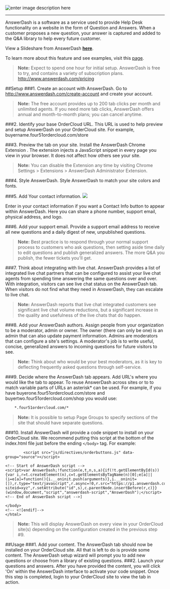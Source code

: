 
![enter image description here](https://tools.answerdash.com/admin/media/logos/logo-transparent.png)


----------

AnswerDash is a software as a service used to provide Help Desk functionality on a website in the form of Question and Answers.  When a customer proposes a new question, your answer is captured and added to the Q&A library to help every future customer.

View a Slideshare from AnswerDash <strong><a href="//www.slideshare.net/LuanTran3/answerdash-for-ecommerce" title="AnswerDash for E-Commerce (3 mins)" target="_blank">here</a></strong>.

To learn more about this feature and see examples, visit this [page](https://volition.four51ordercloud.com/store/product/AnswerDash#example). 

>**Note:** Expect to spend one hour for initial setup.  AnswerDash is free to try, and contains a variety of subscription plans.  http://www.answerdash.com/pricing 

##Setup
###1. Create an account with AnswerDash.
Go to http://www.answerdash.com/create-account and create your account.

>**Note:** The free account provides up to 200 tab clicks per month and unlimited agents.  If you need more tab clicks, AnswerDash offers annual and month-to-month plans; you can cancel anytime.

###2. Identify your base OrderCloud URL.
This URL is used to help preview and setup AnswerDash on your OrderCloud site.  For example, buyername.four51ordercloud.com/store

###3. Preview the tab on your site.
Install the AnswerDash Chrome Extension .  The extension injects a JavaScript snippet in every page you view in your browser. It does not affect how others see your site.
>**Note:** You can disable the Extension any time by visiting Chrome Settings > Extensions > AnswerDash Administrator Extension.

###4. Style AnswerDash.
Style AnswerDash to match your site colors and fonts.

###5. Add Your contact information.
![](https://tools.answerdash.com/admin/media/screenshots/livechat-status.png)

Enter in your contact information if you want a Contact Info button to appear within  AnswerDash.  Here you can share a phone number, support email, physical address, and logo.

###6. Add your support email.
Provide a support email address to receive all new questions and a daily digest of new, unpublished questions.
>**Note:** Best practice is to respond through your normal support process to customers who ask questions, then setting aside time daily to edit questions and publish generalized answers. The more Q&A you publish, the fewer tickets you'll get.

###7. Think about integrating with live chat.
AnswerDash provides a list of integrated live chat partners that can be configured to assist your live chat agents from spending time answering the same questions over and over.  With integration, visitors can see live chat status on the AnswerDash tab.  When visitors do not find what they need in AnswerDash, they can escalate to live chat.

>**Note:** AnswerDash reports that live chat integrated customers see significant live chat volume reductions, but a significant increase in the quality and usefulness of the live chats that do happen.

###8. Add your AnswerDash authors.
Assign people from your organization to be a moderator, admin or owner.  The owner (there can only be one) is an admin that can also update payment information.  Admins are moderators that can configure a site's settings.  A moderator's job is to write useful, concise, generalized answers to incoming questions for future visitors to see. 

>**Note:** Think about who would be your best moderators, as it is key to deflecting frequently asked questions through self-service.

###9. Decide where the AnswerDash tab appears.
Add URL's where you would like the tab to appear.  To reuse AnswerDash across sites or to to match variable parts of URLs an asterisk* can be used. For example, if you have buyerone.four51ordercloud.com/store and buyertwo.four51ordercloud.com/shop you would use:
```html
    *.four51ordercloud.com/*
```
>**Note:**  It is possible to setup Page Groups to specify sections of the site that should have separate questions.
>
###10. Install
AnswerDash will provide a code snippet to install on your OrderCloud site.  We recommend putting this script at the bottom of the index.html file just before the ending `</body>` tag.  For example:

            <script src="js/directives/orderbuttons.js" data-group="source"></script>
    
    <!-- Start of AnswerDash script -->
    <script>var AnswerDash;!function(e,t,n,s,a){if(!t.getElementById(s)){var i,r=t.createElement(n),c=t.getElementsByTagName(n)[0];e[a]||(i=e[a]=function(){i.__oninit.push(arguments)},i.__oninit=[]),r.type="text/javascript",r.async=!0,r.src="https://p1.answerdash.com/answerdash.min.js?siteid=xyz",r.setAttribute("id",s),c.parentNode.insertBefore(r,c)}}(window,document,"script","answerdash-script","AnswerDash");</script>
    <!-- End of AnswerDash script -->]
    
    </body>
    <!-- <![endif]-->
    </html>

>**Note:** This will display AnswerDash on every view in your OrderCloud site(s) depending on the configuration created in the previous step #9.

##Usage
###1. Add your content.
The AnswerDash tab should now be installed on your OrderCloud site.  All that is left to do is provide some content.  The AnswerDash setup wizard will prompt you to add new questions or choose from a library of existing questions.
###2. Launch your questions and answers.
After you have provided the content, you will click 'On' within the AnswerDash interface to activate your code snippet.  Once this step is completed, login to your OrderCloud site to view the tab in action.


